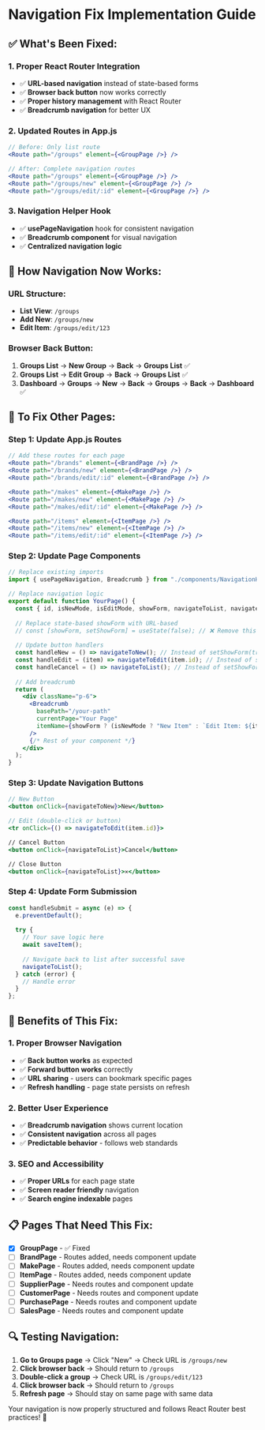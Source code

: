 # Navigation Fix Implementation Guide

## ✅ **What's Been Fixed:**

### **1. Proper React Router Integration**
- ✅ **URL-based navigation** instead of state-based forms
- ✅ **Browser back button** now works correctly
- ✅ **Proper history management** with React Router
- ✅ **Breadcrumb navigation** for better UX

### **2. Updated Routes in App.js**
```jsx
// Before: Only list route
<Route path="/groups" element={<GroupPage />} />

// After: Complete navigation routes
<Route path="/groups" element={<GroupPage />} />
<Route path="/groups/new" element={<GroupPage />} />
<Route path="/groups/edit/:id" element={<GroupPage />} />
```

### **3. Navigation Helper Hook**
- ✅ **usePageNavigation** hook for consistent navigation
- ✅ **Breadcrumb component** for visual navigation
- ✅ **Centralized navigation logic**

## 🎯 **How Navigation Now Works:**

### **URL Structure:**
- **List View**: `/groups`
- **Add New**: `/groups/new`
- **Edit Item**: `/groups/edit/123`

### **Browser Back Button:**
1. **Groups List** → **New Group** → **Back** → **Groups List** ✅
2. **Groups List** → **Edit Group** → **Back** → **Groups List** ✅
3. **Dashboard** → **Groups** → **New** → **Back** → **Groups** → **Back** → **Dashboard** ✅

## 🔧 **To Fix Other Pages:**

### **Step 1: Update App.js Routes**
```jsx
// Add these routes for each page
<Route path="/brands" element={<BrandPage />} />
<Route path="/brands/new" element={<BrandPage />} />
<Route path="/brands/edit/:id" element={<BrandPage />} />

<Route path="/makes" element={<MakePage />} />
<Route path="/makes/new" element={<MakePage />} />
<Route path="/makes/edit/:id" element={<MakePage />} />

<Route path="/items" element={<ItemPage />} />
<Route path="/items/new" element={<ItemPage />} />
<Route path="/items/edit/:id" element={<ItemPage />} />
```

### **Step 2: Update Page Components**
```jsx
// Replace existing imports
import { usePageNavigation, Breadcrumb } from "./components/NavigationHelper";

// Replace navigation logic
export default function YourPage() {
  const { id, isNewMode, isEditMode, showForm, navigateToList, navigateToNew, navigateToEdit } = usePageNavigation('/your-path');
  
  // Replace state-based showForm with URL-based
  // const [showForm, setShowForm] = useState(false); // ❌ Remove this
  
  // Update button handlers
  const handleNew = () => navigateToNew(); // Instead of setShowForm(true)
  const handleEdit = (item) => navigateToEdit(item.id); // Instead of setShowForm(true)
  const handleCancel = () => navigateToList(); // Instead of setShowForm(false)
  
  // Add breadcrumb
  return (
    <div className="p-6">
      <Breadcrumb 
        basePath="/your-path" 
        currentPage="Your Page" 
        itemName={showForm ? (isNewMode ? "New Item" : `Edit Item: ${itemName}`) : null}
      />
      {/* Rest of your component */}
    </div>
  );
}
```

### **Step 3: Update Navigation Buttons**
```jsx
// New Button
<button onClick={navigateToNew}>New</button>

// Edit (double-click or button)
<tr onClick={() => navigateToEdit(item.id)}>

// Cancel Button
<button onClick={navigateToList}>Cancel</button>

// Close Button
<button onClick={navigateToList}>✕</button>
```

### **Step 4: Update Form Submission**
```jsx
const handleSubmit = async (e) => {
  e.preventDefault();
  
  try {
    // Your save logic here
    await saveItem();
    
    // Navigate back to list after successful save
    navigateToList();
  } catch (error) {
    // Handle error
  }
};
```

## 🚀 **Benefits of This Fix:**

### **1. Proper Browser Navigation**
- ✅ **Back button works** as expected
- ✅ **Forward button works** correctly
- ✅ **URL sharing** - users can bookmark specific pages
- ✅ **Refresh handling** - page state persists on refresh

### **2. Better User Experience**
- ✅ **Breadcrumb navigation** shows current location
- ✅ **Consistent navigation** across all pages
- ✅ **Predictable behavior** - follows web standards

### **3. SEO and Accessibility**
- ✅ **Proper URLs** for each page state
- ✅ **Screen reader friendly** navigation
- ✅ **Search engine indexable** pages

## 📋 **Pages That Need This Fix:**

- [x] **GroupPage** - ✅ Fixed
- [ ] **BrandPage** - Routes added, needs component update
- [ ] **MakePage** - Routes added, needs component update  
- [ ] **ItemPage** - Routes added, needs component update
- [ ] **SupplierPage** - Needs routes and component update
- [ ] **CustomerPage** - Needs routes and component update
- [ ] **PurchasePage** - Needs routes and component update
- [ ] **SalesPage** - Needs routes and component update

## 🔍 **Testing Navigation:**

1. **Go to Groups page** → Click "New" → Check URL is `/groups/new`
2. **Click browser back** → Should return to `/groups`
3. **Double-click a group** → Check URL is `/groups/edit/123`
4. **Click browser back** → Should return to `/groups`
5. **Refresh page** → Should stay on same page with same data

Your navigation is now properly structured and follows React Router best practices! 🎉